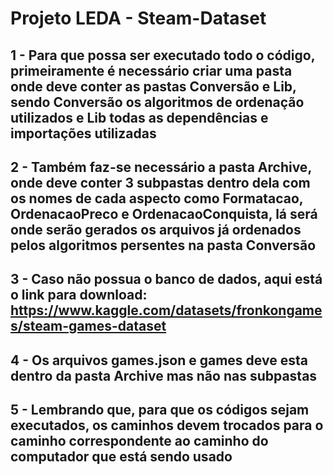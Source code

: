 # Projeto LEDA - Steam-Dataset

## 1 - Para que possa ser executado todo o código, primeiramente é necessário criar uma pasta onde deve conter as pastas Conversão e Lib, sendo Conversão os algoritmos de ordenação utilizados e Lib todas as dependências e importações utilizadas

## 2 - Também faz-se necessário a pasta Archive, onde deve conter 3 subpastas dentro dela com os nomes de cada aspecto como Formatacao, OrdenacaoPreco e OrdenacaoConquista, lá será onde serão gerados os arquivos já ordenados pelos algoritmos persentes na pasta Conversão

## 3 - Caso não possua o banco de dados, aqui está o link para download: https://www.kaggle.com/datasets/fronkongames/steam-games-dataset    
## 4 - Os arquivos games.json e games deve esta dentro da pasta Archive mas não nas subpastas
## 5 - Lembrando que, para que os códigos sejam executados, os caminhos devem trocados para o caminho correspondente ao caminho do computador que está sendo usado


